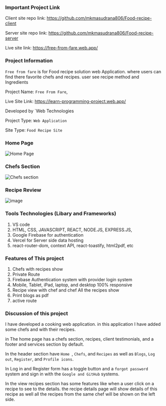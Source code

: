 ### Important Project Link

Client site repo link: https://github.com/mkmasudrana806/Food-recipe-client

Server site repo link:  https://github.com/mkmasudrana806/Food-recipe-server

Live site link: https://free-from-fare.web.app/

### Project Information
`Free from fare`  is for Food recipe solution web Application. where users can find there favorite chefs and recipes. user see recipe method and Ingredients

Project Name: `Free From Fare`,

Live Site Link: https://learn-programming-project.web.app/

Developed by `Web Technologies

Project Type: `Web Application`

Site Type: `Food Recipe Site`

### Home Page
![Home Page](https://github.com/mkmasudrana806/Food-recipe-client/assets/86706671/3807e322-b400-42de-acfe-45720c52b4c8)

### Chefs Section
![Chefs section](https://github.com/mkmasudrana806/Food-recipe-client/assets/86706671/c2351907-d427-411a-8dfc-5bd6d9986239)

### Recipe Review
![image](https://github.com/mkmasudrana806/Food-recipe-client/assets/86706671/6a06c510-0911-4199-ab6b-464af2e4c678)

### Tools Technologies (Libary and Frameworks)

1. VS code
2. HTML, CSS, JAVASCRIPT, REACT, NODE.JS, EXPRESS.JS,
3. Google Firebase for authentication
4. Vercel for Server side data hosting
5. react-router-dom, context API, react-toastify, html2pdf, etc

### Features of This project

1. Chefs with recipes show
2. Private Route
3. Firebase Authentication system with provider login system
4. Mobile, Tablet, iPad, laptop, and desktop 100% responsive
5. Recipe view with chef and chef All the recipes show
6. Print blogs as pdf
7. active route

### Discussion of this project

I have developed a cooking web application. in this application I have added some chefs and with their recipes.

in The home page has a chefs section, recipes, client testimonials, and a footer and services section by default.

In the header section have `Home `, `Chefs`, and `Recipes` as well as `Blogs`, `Log out`, `Register`, and `Profile icons`.

In Log in and Register form has a toggle button and a `forgot password` system and sign in with the `Google and GitHub` systems.

In the view recipes section has some features like when a user click on a recipe to see to the details. the recipe details page will show details of this recipe as well all the recipes from the same chef will be shown on the left side.

